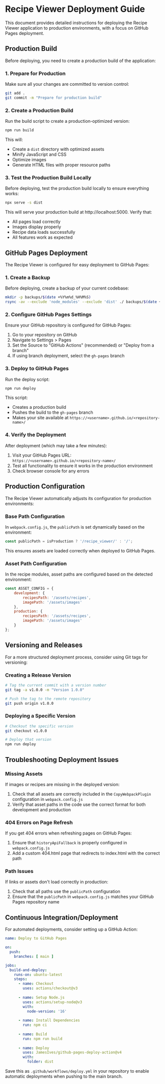 # Recipe Viewer Deployment Guide

This document provides detailed instructions for deploying the Recipe Viewer application to production environments, with a focus on GitHub Pages deployment.

## Production Build

Before deploying, you need to create a production build of the application:

### 1. Prepare for Production

Make sure all your changes are committed to version control:

```bash
git add .
git commit -m "Prepare for production build"
```

### 2. Create a Production Build

Run the build script to create a production-optimized version:

```bash
npm run build
```

This will:
- Create a `dist` directory with optimized assets
- Minify JavaScript and CSS
- Optimize images
- Generate HTML files with proper resource paths

### 3. Test the Production Build Locally

Before deploying, test the production build locally to ensure everything works:

```bash
npx serve -s dist
```

This will serve your production build at http://localhost:5000. Verify that:
- All pages load correctly
- Images display properly
- Recipe data loads successfully
- All features work as expected

## GitHub Pages Deployment

The Recipe Viewer is configured for easy deployment to GitHub Pages:

### 1. Create a Backup

Before deploying, create a backup of your current codebase:

```bash
mkdir -p backups/$(date +%Y%m%d_%H%M%S)
rsync -av --exclude 'node_modules' --exclude 'dist' ./ backups/$(date +%Y%m%d_%H%M%S)/
```

### 2. Configure GitHub Pages Settings

Ensure your GitHub repository is configured for GitHub Pages:

1. Go to your repository on GitHub
2. Navigate to Settings > Pages
3. Set the Source to "GitHub Actions" (recommended) or "Deploy from a branch"
4. If using branch deployment, select the `gh-pages` branch

### 3. Deploy to GitHub Pages

Run the deploy script:

```bash
npm run deploy
```

This script:
- Creates a production build
- Pushes the build to the `gh-pages` branch
- Makes your site available at `https://<username>.github.io/<repository-name>/`

### 4. Verify the Deployment

After deployment (which may take a few minutes):

1. Visit your GitHub Pages URL: `https://<username>.github.io/<repository-name>/`
2. Test all functionality to ensure it works in the production environment
3. Check browser console for any errors

## Production Configuration

The Recipe Viewer automatically adjusts its configuration for production environments:

### Base Path Configuration

In `webpack.config.js`, the `publicPath` is set dynamically based on the environment:

```javascript
const publicPath = isProduction ? '/recipe_viewer/' : '/';
```

This ensures assets are loaded correctly when deployed to GitHub Pages.

### Asset Path Configuration

In the recipe modules, asset paths are configured based on the detected environment:

```javascript
const ASSET_CONFIG = {
    development: {
        recipesPath: '/assets/recipes',
        imagePath: '/assets/images'
    },
    production: {
        recipesPath: '/assets/recipes',
        imagePath: '/assets/images'
    }
};
```

## Versioning and Releases

For a more structured deployment process, consider using Git tags for versioning:

### Creating a Release Version

```bash
# Tag the current commit with a version number
git tag -a v1.0.0 -m "Version 1.0.0"

# Push the tag to the remote repository
git push origin v1.0.0
```

### Deploying a Specific Version

```bash
# Checkout the specific version
git checkout v1.0.0

# Deploy that version
npm run deploy
```

## Troubleshooting Deployment Issues

### Missing Assets

If images or recipes are missing in the deployed version:

1. Check that all assets are correctly included in the `CopyWebpackPlugin` configuration in `webpack.config.js`
2. Verify that asset paths in the code use the correct format for both development and production

### 404 Errors on Page Refresh

If you get 404 errors when refreshing pages on GitHub Pages:

1. Ensure that `historyApiFallback` is properly configured in `webpack.config.js`
2. Add a custom 404.html page that redirects to index.html with the correct path

### Path Issues

If links or assets don't load correctly in production:

1. Check that all paths use the `publicPath` configuration
2. Ensure that the `publicPath` in `webpack.config.js` matches your GitHub Pages repository name

## Continuous Integration/Deployment

For automated deployments, consider setting up a GitHub Action:

```yaml
name: Deploy to GitHub Pages

on:
  push:
    branches: [ main ]

jobs:
  build-and-deploy:
    runs-on: ubuntu-latest
    steps:
      - name: Checkout
        uses: actions/checkout@v3
        
      - name: Setup Node.js
        uses: actions/setup-node@v3
        with:
          node-version: '16'
          
      - name: Install Dependencies
        run: npm ci
        
      - name: Build
        run: npm run build
        
      - name: Deploy
        uses: JamesIves/github-pages-deploy-action@v4
        with:
          folder: dist
```

Save this as `.github/workflows/deploy.yml` in your repository to enable automatic deployments when pushing to the main branch. 